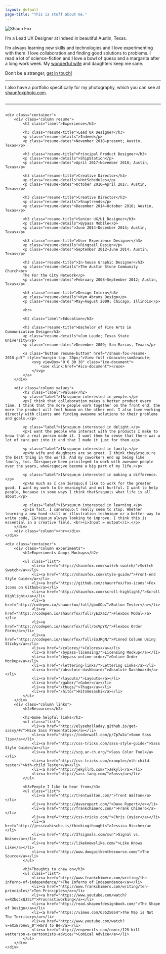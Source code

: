 ```yaml
---
layout: default
page-title: "This is stuff about me."
---
```


<section class="about-wrapper">
	<div class="container">
		<div class="column my-photo">
			<img src="/assets/img/shaun-fox-portrait-2018.jpg" alt="Shaun Fox" class="bio-pic">
		</div>
		<div class="column my-bio">
			<p>I&rsquo;m a Lead UX Designer at Indeed in beautiful Austin, Texas.</p>
			<p>I&rsquo;m always learning new skills and technologies and I love experimenting with them. I love collaboration and finding good solutions to problems. I read a lot of science-fiction and I love a bowl of queso and a margarita after a long work week. My <a href="http://katiefox.net/">wonderful wife</a> and daughters keep me sane.</p>
			<p>Don&rsquo;t be a stranger, <a href="https://shaunfox.typeform.com/to/yshc4b" target="_blank">get in touch!</a></p>
			<hr>
			<p>I also have a portfolio specifically for my photography, which you can see at <a href="http://shaunfoxphoto.com">shaunfoxphoto.com</a>.</p>
		</div>
		<div class="column"><hr></div>
	</div>

	<div class="container">
		<div class="column resume">
			<h2 class="label">Experience</h2>

			<h3 class="resume-title">Lead UX Designer</h3>
			<p class="resume-details">Indeed</p>
			<p class="resume-dates">November 2018–present; Austin, Texas</p>

			<h3 class="resume-title">Principal Product Designer</h3>
			<p class="resume-details">ShipStation</p>
			<p class="resume-dates">April 2017–November 2018; Austin, Texas</p>

			<h3 class="resume-title">Creative Director</h3>
			<p class="resume-details">HotSchedules</p>
			<p class="resume-dates">October 2016–April 2017; Austin, Texas</p>

			<h3 class="resume-title">Creative Director</h3>
			<p class="resume-details">Snaptrends</p>
			<p class="resume-dates">December 2014–October 2016; Austin, Texas</p>

			<h3 class="resume-title">Senior UX/UI Designer</h3>
			<p class="resume-details">Bypass Mobile</p>
			<p class="resume-dates">June 2014–December 2014; Austin, Texas</p>

			<h3 class="resume-title">User Experience Designer</h3>
			<p class="resume-details">Ringtail Design</p>
			<p class="resume-dates">September 2012–June 2014; Austin, Texas</p>

			<h3 class="resume-title">In-house Graphic Designer</h3>
			<p class="resume-details">The Austin Stone Community Church<br>
			The For the City Network</p>
			<p class="resume-dates">February 2008–September 2012; Austin, Texas</p>

			<h3 class="resume-title">Design Intern</h3>
			<p class="resume-details">Kym Abrams Design</p>
			<p class="resume-dates">May–August 2009; Chicago, Illinois</p>

			<hr>

			<h2 class="label">Education</h2>

			<h3 class="resume-title">Bachelor of Fine Arts in Communication Design</h3>
			<p class="resume-details">Cum Laude; Texas State University</p>
			<p class="resume-dates">December 2009; San Marcos, Texas</p>

			<a class="button resume-button" href="/shaun-fox-resume-2018.pdf" style="margin-top: 20px;">View full r&eacute;sum&eacute;
				<svg viewBox="0 0 30 30" class="ico-document">
					<use xlink:href="#ico-document"></use>
				</svg>
			</a>
		</div>

		<div class="column values">
			<h2 class="label">Values</h2>
			<p class="label">I&rsquo;m interested in people.</p>
			<p>I think that collaboration makes a better product every time. I think that the more people work together on the front end, the more the product will feel human on the other end. I also love working directly with clients and finding awesome solutions to their problems and goals.</p>

			<p class="label">I&rsquo;m interested in delight.</p>
			<p>I want the people who interact with the products I make to know that a real person made it. I want them to sense that there was a lot of care put into it and that I made it just for them.</p>

			<p class="label">I&rsquo;m interested in family.</p>
			<p>My wife and daughters are so great. I think they&rsquo;re the best thing in the world. And my coworkers end up being like family, too. I&rsquo;ve been privileged to work with awesome people over the years, who&rsquo;ve become a big part of my life.</p>

			<p class="label">I&rsquo;m interested in making a difference.</p>
			<p>As much as I can I&rsquo;d like to work for the greater good. I want my work to be meaningful and not hurtful. I want to help people, because in some ways I think that&rsquo;s what life is all about.</p>

			<p class="label">I&rsquo;m interested in learning.</p>
			<p>In fact, I can&rsquo;t really seem to stop. Whether learning a new hand-skill or illustration technique or a better way to write code, I&rsquo;m always looking to improve. I think this is essential in a creative field. <br><i>Input = output</i>.</p>
		</div>
		<div class="column"><hr></div>
	</div>

	<div class="container">
		<div class="column experiments">
			<h2>Experiments &amp; Mockups</h2>

			<ul class="list">
				<li><a href="http://shaunfox.com/switch-swatch/">Switch Swatch</a></li>
				<li><a href="http://shaunfox.com/style-guide/">Front-end Style Guide</a></li>
				<li><a href="https://github.com/shaunrfox/fox-icons">Fox Icons on Github</a></li>
				<li><a href="http://shaunfox.com/scroll-highlight/">Scroll Highlight</a></li>
				<li><a href="http://codepen.io/shaunrfox/full/gbmGOp/">Button Tester</a></li>
				<li><a href="https://codepen.io/shaunrfox/full/yEzXaz/">Flexbox Modal</a></li>
				<li><a href="https://codepen.io/shaunrfox/full/bxVpYX/">Flexbox Order Form</a></li>
				<li><a href="https://codepen.io/shaunrfox/full/EoJRgN/">Pinned Column Using Sticky</a></li>
				<li><a href="/colores/">Colores</a></li>
				<li><a href="/bypass-licensing/">Licensing Mockup</a></li>
				<li><a href="/bypass-online-order/">Online Order Mockup</a></li>
				<li><a href="/lettering-links/">Lettering Links</a></li>
				<li><a href="/absolute-dashboard/">Absolute Dashboard</a></li>
				<li><a href="/layouts/">Layouts</a></li>
				<li><a href="/gaber/">Gaber</a></li>
				<li><a href="/thugs/">Thugs</a></li>
				<li><a href="/hito/">Hitomezashi</a></li>
			</ul>
		</div>
		<div class="column links">
			<h2>Resources</h2>

			<h3>Some helpful links</h3>
			<ul class="list">
				<li><a href="http://elyseholladay.github.io/get-sassy/#/">Nice Sass Presentation</a></li>
				<li><a href="https://coderwall.com/p/7p7w2a">Some Sass Tips</a></li>
				<li><a href="http://css-tricks.com/sass-style-guide/">Sass Style Guide</a></li>
				<li><a href="http://scg.ar-ch.org/">Sass Color Tool</a></li>
				<li><a href="http://css-tricks.com/examples/nth-child-tester/">Nth-child Tester</a></li>
				<li><a href="http://jekyllrb.com/">Jekyll</a></li>
				<li><a href="http://sass-lang.com/">Sass</a></li>
			</ul>

			<h3>People I like to hear from</h3>
			<ul class="list">
				<li><a href="http://trentwalton.com/">Trent Walton</a></li>
				<li><a href="http://daverupert.com/">Dave Rupert</a></li>
				<li><a href="http://frankchimero.com/">Frank Chimero</a></li>
				<li><a href="http://css-tricks.com/">Chris Coyier</a></li>
				<li><a href="http://jessicahische.is/thinkingthoughts">Jessica Hische</a></li>
				<li><a href="http://37signals.com/svn">Signal vs. Noise</a></li>
				<li><a href="http://likeknowslike.com/">Like Knows Like</a></li>
				<li><a href="http://www.dougaitkenthesource.com/">The Source</a></li>
			</ul>

			<h3>Thoughts to chew on</h3>
			<ul class="list">
				<li><a href="http://www.frankchimero.com/writing/the-inferno-of-independence/">The Inferno of Independence</a></li>
				<li><a href="http://www.frankchimero.com/writing/ten-principles/">Ten Principles</a></li>
				<li><a href="https://www.youtube.com/watch?v=RZbqJxQJ5LY">Procrastiworking</a></li>
				<li><a href="http://read.shapeofdesignbook.com/">The Shape of Design</a></li>
				<li><a href="https://vimeo.com/63525054">The Map is Not The Territory</a></li>
				<li><a href="http://www.youtube.com/watch?v=eXxEr5Aw5_0">Hard to Be</a></li>
				<li><a href="http://zenpencils.com/comic/128-bill-watterson-a-cartoonists-advice/">Comical Advice</a></li>
			</ul>
		</div>
	</div>
</section>
